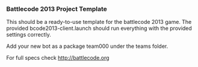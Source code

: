 ### Battlecode 2013 Project Template

This should be a ready-to-use template for the battlecode 2013 game.
The provided bcode2013-client.launch should run everything with the
provided settings correctly.

Add your new bot as a package team000 under the teams folder.

For full specs check http://battlecode.org

